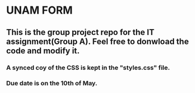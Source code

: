 # UNAM FORM

## This is the group project repo for the IT assignment(Group A). Feel free to donwload the code and modify it.

### A synced coy of the CSS is kept in the "styles.css" file.

### Due date is on the 10th of May.